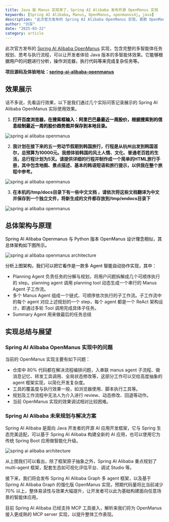 ```yaml
---
title: Java 版 Manus 实现来了，Spring AI Alibaba 发布开源 OpenManus 实现
keywords: [Spring AI Alibaba, Manus, OpenManus, openmanus4j, java]
description: "此次官方发布的 Spring AI Alibaba OpenManus 实现，首款 OpenManus Java 版本完整实现，包含完整的多智能体任务规划、思考与执行流程，可以让开发者体验 Java 版本的多智能体效果。它能够根据用户的问题进行分析，操作浏览器，执行代码等来完成复杂任务等。"
author: "刘军"
date: "2025-03-22"
category: article
---
```


此次官方发布的 [Spring AI Alibaba OpenManus](https://github.com/alibaba/spring-ai-alibaba/tree/main/community/openmanus) 实现，包含完整的多智能体任务规划、思考与执行流程，可以让开发者体验 Java 版本的多智能体效果。它<font style="color:rgb(0, 0, 0);">能够根据用户的问题进行分析，操作浏览器，执行代码等来完成复杂任务等。</font>

**项目源码及体验地址：**[**spring-ai-alibaba-openmanus**](https://github.com/alibaba/spring-ai-alibaba/tree/main/community/openmanus)

## 效果展示
话不多说，先看运行效果，以下是我们通过几个实际问答记录展示的 Spring AI Alibaba OpenManus 实际使用效果。

1. **<font style="color:rgb(0, 0, 0);">打开百度浏览器，在搜索框输入：阿里巴巴最最近一周股价，根据搜索到的信息绘制最近一周的股价趋势图并保存到本地目录。</font>**

![spring ai alibaba openmanus](/img/blog/manus/case1.png)


2. **我计划在接下来的五一劳动节假期到韩国旅行，行程是从杭州出发到韩国首尔，总预算为10000元。我想体验韩国的风土人情、文化、普通老百姓的生活，总行程计划为5天。请提供详细的行程并制作成一个简单的HTML旅行手册，其中包含地图、景点描述、基本的韩语短语和旅行提示，以供我在整个旅程中参考。**

![spring ai alibaba openmanus](/img/blog/manus/case2.png)



3. **在本机的/tmp/docs目录下有一些中文文档 ，请依次将这些文档翻译为中文并保存到一个独立文件，将新生成的文件都存放到/tmp/endocs目录下**

![spring ai alibaba openmanus](/img/blog/manus/case3.png)

## 总体架构与原理
<font style="color:rgb(0, 0, 0);">Spring AI Alibaba Openmanus 与 Python 版本 OpenManus 设计理念相似，其总体架构如下图所示。</font>

![spring ai alibaba openmanus architecture](/img/blog/manus/arch.png)

<font style="color:rgb(0, 0, 0);">分析上图架构，我们可以把它看作是一款多 Agent 智能自动协作实现，其中：</font>

+ Planning Agent 负责任务的分解与规划，将用户问题拆解成几个可顺序执行的 step。planning agent 调用 planning tool 动态生成一个串行的 Manus Agent 子工作流。
+ 多个 Manus Agent 组成一个链式、可顺序依次执行的子工作流。子工作流中的每个 agent 对应上述规划的一个 step，每个 agent 都是一个 ReAct 架构设计，即通过多轮 Tool 调用完成具体子任务。
+ Summary Agent 用来做最后的任务总结



## 实现总结与展望
### Spring AI Alibaba OpenManus 实现中的问题
当前的 OpenManus 实现主要有如下问题：

+ 仓库中 80% 代码都在解决流程编排问题，入串联 manus agent 子流程、做消息记忆、转发工具调用、全局状态修改等，这部分工作可以交给高度抽象的 agent 框架实现，以简化开发复杂度。
+ 工具的覆盖度与执行效果一般，如浏览器使用、脚本执行工具等。
+ 规划及工作流程中无法人为介入进行 review、动态修改、回退等动作。
+ 当前 OpenManus 实现的效果调试相对比较困难。

### Spring AI Alibaba 未来规划与解决方案
Spring AI Alibaba 是面向 Java 开发者的开源 AI 应用开发框架，它与 Spring 生态完美适配，可以基于 Spring AI Alibaba 构建全新的 AI 应用，也可以使用它为传统 Spring Boot 应用做智能化升级。



![spring ai alibaba architecture](/img/blog/manus/design.png)


从上图我们可以看出，除了框架原子抽象之外，Spring AI Alibaba 重点规划了 multi-agent 框架，配套生态如可视化评估平台、调试 Studio 等。

接下来，我们将会发布 Spring AI Alibaba Graph 多 agent 框架，以及基于 Spring AI Alibaba Graph 的强化版 OpenManus 实现，预期代码量将比当前减少 70% 以上，整体易读性与效果大幅提升，让开发者可以此为基础构建面向任意场景的智能体应用。

目前 Spring AI Alibaba 已经支持 MCP 工具接入，解析来我们将为 OpenManus 接入更成熟的 MCP server 实现，以提升整体工作表现。






